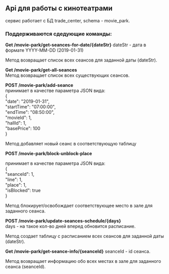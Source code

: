 ## Api для работы с кинотеатрами  
  
сервис работает с БД trade_center, schema - movie_park.  
  
### Поддерживаются сдедующие команды:  
  
**Get /movie-park/get-seances-for-date/{dateStr}** 
dateStr - дата в формате YYYY-MM-DD (2019-01-31)  
 
Метод возвращает список всех сеансов для заданной даты (dateStr).
  
**Get /movie-park/get-all-seances**  
Метод возвращает список всех существующих сеансов.  
  
**POST /movie-park/add-seance**  
принимает в качестве параметра JSON вида:  
{  
	"date": "2019-01-31",  
	"startTime": "07:00:00",  
	"endTime": "08:50:00",  
	"movieId": 1,  
	"hallId": 1,  
	"basePrice": 100  
}  
  
Метод добавляет новый сеанс в соответствующую таблицу  

**POST /movie-park/block-unblock-place**  

принимает в качестве параметра JSON вида:  
{  
	"seanceId": 1,  
	"line": 1,  
	"place": 1,  
	"isBlocked": true  
}
  
Метод блокирует/освобождает соответствующее место в зале для заданного сеанса.  
  
  
**POST /movie-park/update-seances-schedule/{days}**  
days - на такое кол-во дней вперед обновится расписание.  
  
Метод создает таблицу с расписанием всех сеансов для заданной даты (dateStr).  
  
**Get /movie-park/get-seance-info/{seanceId}**
seanceId - id сеанса.

Метод возвращает информацию обо всех местах в зале для заданного сеанса (seanceId).
